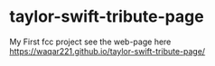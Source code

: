 # taylor-swift-tribute-page
My First fcc project
see the web-page here https://waqar221.github.io/taylor-swift-tribute-page/
